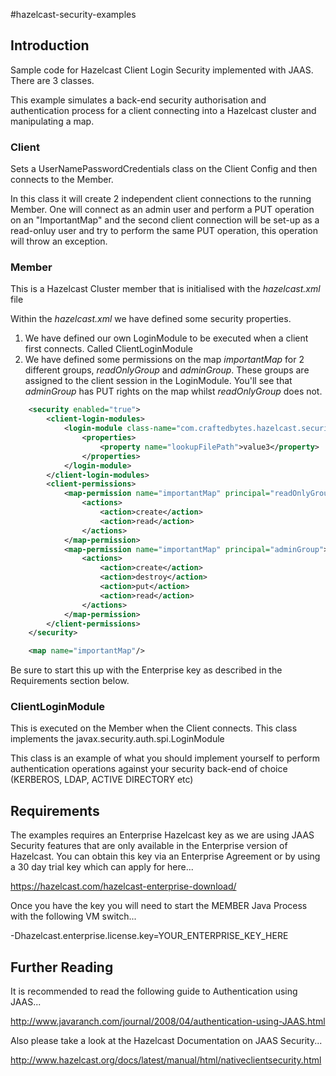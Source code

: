 #hazelcast-security-examples

## Introduction

Sample code for Hazelcast Client Login Security implemented with JAAS.  There are 3 classes.

This example simulates a back-end security authorisation and authentication process for a client
connecting into a Hazelcast cluster and manipulating a map.

### Client

Sets a UserNamePasswordCredentials class on the Client Config and then connects to the Member.

In this class it will create 2 independent client connections to the running Member.  One will connect as an admin user and perform
a PUT operation on an "ImportantMap" and the second client connection will be set-up as a read-onluy user
and try to perform the same PUT operation, this operation will throw an exception.

### Member

This is a Hazelcast Cluster member that is initialised with the _hazelcast.xml_ file

Within the _hazelcast.xml_ we have defined some security properties.

1. We have defined our own LoginModule to be executed when a client first connects.
Called ClientLoginModule
2. We have defined some permissions on the map _importantMap_ for 2 different groups, _readOnlyGroup_ and _adminGroup_.  These groups
are assigned to the client session in the LoginModule.  You'll see that _adminGroup_ has PUT rights on the map whilst _readOnlyGroup_ does not.
```XML
    <security enabled="true">
        <client-login-modules>
            <login-module class-name="com.craftedbytes.hazelcast.security.ClientLoginModule" usage="required">
                <properties>
                    <property name="lookupFilePath">value3</property>
                </properties>
            </login-module>
        </client-login-modules>
        <client-permissions>
            <map-permission name="importantMap" principal="readOnlyGroup">
                <actions>
                    <action>create</action>
                    <action>read</action>
                </actions>
            </map-permission>
            <map-permission name="importantMap" principal="adminGroup">
                <actions>
                    <action>create</action>
                    <action>destroy</action>
                    <action>put</action>
                    <action>read</action>
                </actions>
            </map-permission>
        </client-permissions>
    </security>

    <map name="importantMap"/>
```
Be sure to start this up with the Enterprise key as described in the Requirements section below.

### ClientLoginModule

This is executed on the Member when the Client connects.  This class implements the javax.security.auth.spi.LoginModule

This class is an example of what you should implement yourself to perform authentication operations
against your security back-end of choice (KERBEROS, LDAP, ACTIVE DIRECTORY etc)




## Requirements

The examples requires an Enterprise Hazelcast key as we are using JAAS Security features that are only available in the Enterprise version of Hazelcast.  You can obtain this key via an Enterprise Agreement or
by using a 30 day trial key which can apply for here...

https://hazelcast.com/hazelcast-enterprise-download/

Once you have the key you will need to start the MEMBER Java Process with the following VM switch...

-Dhazelcast.enterprise.license.key=YOUR_ENTERPRISE_KEY_HERE

## Further Reading

It is recommended to read the following guide to Authentication using JAAS...

http://www.javaranch.com/journal/2008/04/authentication-using-JAAS.html

Also please take a look at the Hazelcast Documentation on JAAS Security...

http://www.hazelcast.org/docs/latest/manual/html/nativeclientsecurity.html
